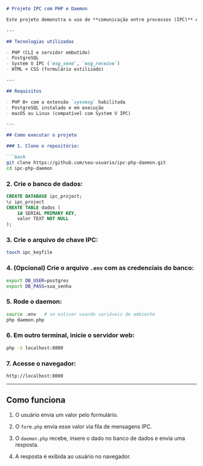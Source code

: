 ````markdown
# Projeto IPC com PHP e Daemon

Este projeto demonstra o uso de **comunicação entre processos (IPC)** em PHP utilizando **fila de mensagens (System V Message Queue)** para comunicação entre uma **interface web** e um **daemon rodando em background**. Os dados enviados via formulário são gravados em um banco **PostgreSQL**, e o resultado da operação é retornado ao usuário.

---

## Tecnologias utilizadas

- PHP (CLI e servidor embutido)
- PostgreSQL
- System V IPC (`msg_send`, `msg_receive`)
- HTML + CSS (formulário estilizado)

---

## Requisitos

- PHP 8+ com a extensão `sysvmsg` habilitada
- PostgreSQL instalado e em execução
- macOS ou Linux (compatível com System V IPC)

---

## Como executar o projeto

### 1. Clone o repositório:

```bash
git clone https://github.com/seu-usuario/ipc-php-daemon.git
cd ipc-php-daemon
````

### 2. Crie o banco de dados:

```sql
CREATE DATABASE ipc_project;
\c ipc_project
CREATE TABLE dados (
    id SERIAL PRIMARY KEY,
    valor TEXT NOT NULL
);
```

### 3. Crie o arquivo de chave IPC:

```bash
touch ipc_keyfile
```

### 4. (Opcional) Crie o arquivo `.env` com as credenciais do banco:

```bash
export DB_USER=postgres
export DB_PASS=sua_senha
```

### 5. Rode o daemon:

```bash
source .env   # se estiver usando variáveis de ambiente
php daemon.php
```

### 6. Em outro terminal, inicie o servidor web:

```bash
php -S localhost:8000
```

### 7. Acesse o navegador:

```
http://localhost:8000
```

---

## Como funciona

1. O usuário envia um valor pelo formulário.
    
2. O `form.php` envia esse valor via fila de mensagens IPC.
    
3. O `daemon.php` recebe, insere o dado no banco de dados e envia uma resposta.
    
4. A resposta é exibida ao usuário no navegador.
    